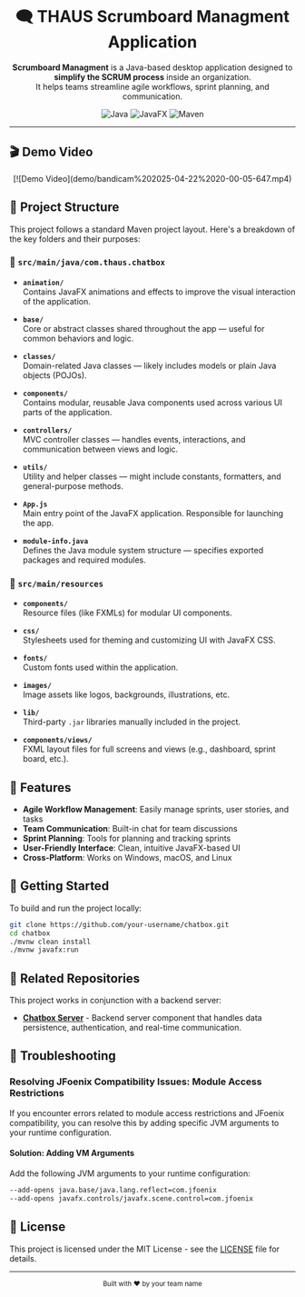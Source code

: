 <h1 align="center">🗨️ THAUS Scrumboard Managment Application</h1>

<p align="center">
  <b>Scrumboard Managment</b> is a Java-based desktop application designed to <b>simplify the SCRUM process</b> inside an organization. <br />
  It helps teams streamline agile workflows, sprint planning, and communication.
</p>

<div align="center">
  
  ![Java](https://img.shields.io/badge/Java-ED8B00?style=for-the-badge&logo=java&logoColor=white)
  ![JavaFX](https://img.shields.io/badge/JavaFX-007396?style=for-the-badge&logo=java&logoColor=white)
  ![Maven](https://img.shields.io/badge/Maven-C71A36?style=for-the-badge&logo=apache-maven&logoColor=white)
  
</div>

---

## 🎬 Demo Video

<div align="center">
  <!-- Option 1: GitHub-hosted video (if your video is in your repo) -->  
  [![Demo Video](demo/bandicam%202025-04-22%2020-00-05-647.mp4)
  
  <!-- Option 3: Animated GIF -->
  <!-- ![Demo](path/to/demo.gif) -->
 </div>

## 📁 Project Structure

This project follows a standard Maven project layout. Here's a breakdown of the key folders and their purposes:

### 📂 `src/main/java/com.thaus.chatbox`

- **`animation/`**  
  Contains JavaFX animations and effects to improve the visual interaction of the application.

- **`base/`**  
  Core or abstract classes shared throughout the app — useful for common behaviors and logic.

- **`classes/`**  
  Domain-related Java classes — likely includes models or plain Java objects (POJOs).

- **`components/`**  
  Contains modular, reusable Java components used across various UI parts of the application.

- **`controllers/`**  
  MVC controller classes — handles events, interactions, and communication between views and logic.

- **`utils/`**  
  Utility and helper classes — might include constants, formatters, and general-purpose methods.

- **`App.js`**  
  Main entry point of the JavaFX application. Responsible for launching the app.

- **`module-info.java`**  
  Defines the Java module system structure — specifies exported packages and required modules.

### 📂 `src/main/resources`

- **`components/`**  
  Resource files (like FXMLs) for modular UI components.

- **`css/`**  
  Stylesheets used for theming and customizing UI with JavaFX CSS.

- **`fonts/`**  
  Custom fonts used within the application.

- **`images/`**  
  Image assets like logos, backgrounds, illustrations, etc.

- **`lib/`**  
  Third-party `.jar` libraries manually included in the project.

- **`components/views/`**  
  FXML layout files for full screens and views (e.g., dashboard, sprint board, etc.).

## 🌟 Features

- **Agile Workflow Management**: Easily manage sprints, user stories, and tasks
- **Team Communication**: Built-in chat for team discussions
- **Sprint Planning**: Tools for planning and tracking sprints
- **User-Friendly Interface**: Clean, intuitive JavaFX-based UI
- **Cross-Platform**: Works on Windows, macOS, and Linux

## 🚀 Getting Started

To build and run the project locally:

```bash
git clone https://github.com/your-username/chatbox.git
cd chatbox
./mvnw clean install
./mvnw javafx:run
```

## 🔗 Related Repositories

This project works in conjunction with a backend server:

- [**Chatbox Server**](https://github.com/ImRoodyDev/THAUS-Scrumboard-Server.git) - Backend server component that handles data persistence, authentication, and real-time communication.

## 🔧 Troubleshooting

### Resolving JFoenix Compatibility Issues: Module Access Restrictions

If you encounter errors related to module access restrictions and JFoenix compatibility, you can resolve this by adding specific JVM arguments to your runtime configuration.

#### Solution: Adding VM Arguments

Add the following JVM arguments to your runtime configuration:

```bash
--add-opens java.base/java.lang.reflect=com.jfoenix
--add-opens javafx.controls/javafx.scene.control=com.jfoenix
```

## 📝 License

This project is licensed under the MIT License - see the [LICENSE](LICENSE) file for details.

---

<div align="center">
  <sub>Built with ❤️ by your team name</sub>
</div>
